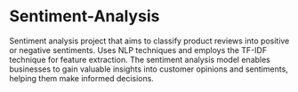 # Sentiment-Analysis
Sentiment analysis project that aims to classify product reviews into positive or negative sentiments. Uses NLP techniques and employs the TF-IDF technique for feature extraction. The sentiment analysis model enables businesses to gain valuable insights into customer opinions and sentiments, helping them make informed decisions.
